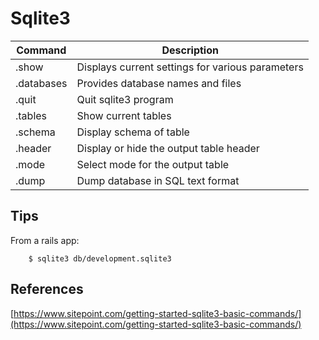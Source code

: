Sqlite3
=======

Command|Description
-------|-----------
.show|Displays current settings for various parameters
.databases|Provides database names and files
.quit|Quit sqlite3 program
.tables|Show current tables
.schema|Display schema of table
.header|Display or hide the output table header
.mode|Select mode for the output table
.dump|Dump database in SQL text format

## Tips

From a rails app:

```
    $ sqlite3 db/development.sqlite3
```

## References

[https://www.sitepoint.com/getting-started-sqlite3-basic-commands/](https://www.sitepoint.com/getting-started-sqlite3-basic-commands/)